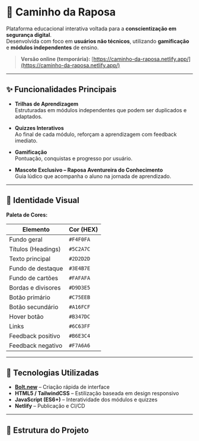 # 🦊 Caminho da Raposa

Plataforma educacional interativa voltada para a **conscientização em segurança digital**.  
Desenvolvida com foco em **usuários não técnicos**, utilizando **gamificação** e **módulos independentes** de ensino.

> **Versão online (temporária):** [https://caminho-da-raposa.netlify.app/](https://caminho-da-raposa.netlify.app/)

---

## ✨ Funcionalidades Principais

- **Trilhas de Aprendizagem**  
  Estruturadas em módulos independentes que podem ser duplicados e adaptados.

- **Quizzes Interativos**  
  Ao final de cada módulo, reforçam a aprendizagem com feedback imediato.

- **Gamificação**  
  Pontuação, conquistas e progresso por usuário.

- **Mascote Exclusivo – Raposa Aventureira do Conhecimento**  
  Guia lúdico que acompanha o aluno na jornada de aprendizado.

---

## 🎨 Identidade Visual

**Paleta de Cores:**

| Elemento                | Cor (HEX)  |
|-------------------------|------------|
| Fundo geral             | `#F4F0FA` |
| Títulos (Headings)      | `#5C2A7C` |
| Texto principal         | `#2D2D2D` |
| Fundo de destaque       | `#3E4B7E` |
| Fundo de cartões        | `#FAFAFA` |
| Bordas e divisores      | `#D9D3E5` |
| Botão primário          | `#C75EEB` |
| Botão secundário        | `#A16FCF` |
| Hover botão             | `#B347DC` |
| Links                   | `#6C63FF` |
| Feedback positivo       | `#B6E3C4` |
| Feedback negativo       | `#F7A6A6` |

---

## 🚀 Tecnologias Utilizadas

- **[Bolt.new](https://bolt.new/)** – Criação rápida de interface  
- **HTML5 / TailwindCSS** – Estilização baseada em design responsivo  
- **JavaScript (ES6+)** – Interatividade dos módulos e quizzes  
- **Netlify** – Publicação e CI/CD

---

## 📂 Estrutura do Projeto

